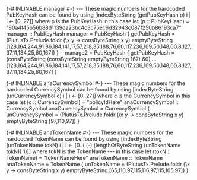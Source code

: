 {-# INLINABLE manager #-}
--- These magic numbers for the hardcoded PubKeyHash can be found by using  [indexByteString (getPubKeyHash p) i | i <- [0..27]] where p is the PubKeyHash in this case let (p :: PubKeyHash) = "80a4f45b56b88d1139da23bc4c3c75ec6d32943c087f250b86193ca7"
manager :: PubKeyHash
manager = PubKeyHash { getPubKeyHash = (PlutusTx.Prelude.foldr (\x y -> consByteString x y) emptyByteString [128,164,244,91,86,184,141,17,57,218,35,188,76,60,117,236,109,50,148,60,8,127,37,11,134,25,60,167]) }
--manage2 = PubKeyHash { getPubKeyHash =  (consByteString (consByteString emptyByteString 167) 60) ...  [128,164,244,91,86,184,141,17,57,218,35,188,76,60,117,236,109,50,148,60,8,127,37,11,134,25,60,167] }

{-# INLINABLE anaCurrencySymbol #-}
--- These magic numbers for the hardcoded CurrencySymbol can be found by using  [indexByteString (unCurrencySymbol c) i | i <- [0..27]] where c is the CurrencySymbol in this case let (c :: CurrencySymbol) = "policyIdHere"
anaCurrencySymbol :: CurrencySymbol
anaCurrencySymbol = CurrencySymbol { unCurrencySymbol = (PlutusTx.Prelude.foldr (\x y -> consByteString x y) emptyByteString [97,110,97]) }

{-# INLINABLE anaTokenName #-}
--- These magic numbers for the hardcoded TokenName can be found by using  [indexByteString (unTokenName tokN) i | i <- [0..( (-) (lengthOfByteString (unTokenName tokN)) 1)]] where tokN is the TokenName
--- in this case let (tokN :: TokenName) = "tokenNameHere"
anaTokenName :: TokenName 
anaTokenName = TokenName { unTokenName = (PlutusTx.Prelude.foldr (\x y -> consByteString x y) emptyByteString [65,110,97,115,116,97,115,105,97]) }